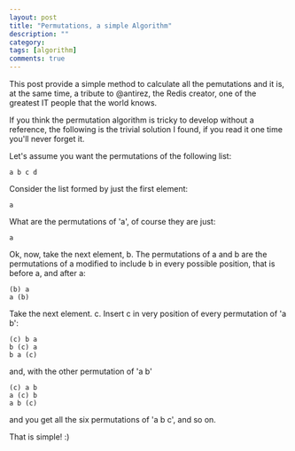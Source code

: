 ```yaml
---
layout: post
title: "Permutations, a simple Algorithm"
description: ""
category: 
tags: [algorithm]
comments: true
---
```


This post provide a simple method to calculate all the pemutations and it is, at the same time,
	a tribute to @antirez, the Redis creator, one of the greatest IT people that the world knows.

If you think the permutation algorithm is tricky to develop without a reference, the following is the trivial solution I found, if you read it one time you'll never forget it.


Let's assume you want the permutations of the following list:

	a b c d

Consider the list formed by just the first element:

	a

What are the permutations of 'a', of course they are just:

	a

Ok, now, take the next element, b. The permutations of a and b are the permutations of a modified to include b in every possible position, that is before a, and after a:

	(b) a
	a (b)

Take the next element. c. Insert c in very position of every permutation of 'a b':

	(c) b a
	b (c) a
	b a (c)

and, with the other permutation of 'a b'

	(c) a b
	a (c) b
	a b (c)

and you get all the six permutations of 'a b c', and so on. 

That is simple! :)


